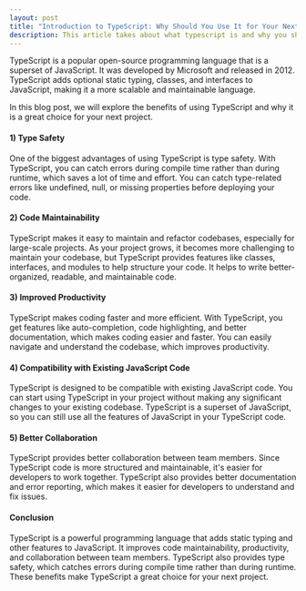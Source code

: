 ```yaml
---
layout: post
title: "Introduction to TypeScript: Why Should You Use It for Your Next Project" 
description: This article takes about what typescript is and why you should use it in your next project. 
---
```


TypeScript is a popular open-source programming language that is a superset of JavaScript. It was developed by Microsoft and released in 2012. TypeScript adds optional static typing, classes, and interfaces to JavaScript, making it a more scalable and maintainable language.

In this blog post, we will explore the benefits of using TypeScript and why it is a great choice for your next project.

#### 1) Type Safety

One of the biggest advantages of using TypeScript is type safety. With TypeScript, you can catch errors during compile time rather than during runtime, which saves a lot of time and effort. You can catch type-related errors like undefined, null, or missing properties before deploying your code.

#### 2) Code Maintainability

TypeScript makes it easy to maintain and refactor codebases, especially for large-scale projects. As your project grows, it becomes more challenging to maintain your codebase, but TypeScript provides features like classes, interfaces, and modules to help structure your code. It helps to write better-organized, readable, and maintainable code.

#### 3) Improved Productivity

TypeScript makes coding faster and more efficient. With TypeScript, you get features like auto-completion, code highlighting, and better documentation, which makes coding easier and faster. You can easily navigate and understand the codebase, which improves productivity.

#### 4) Compatibility with Existing JavaScript Code

TypeScript is designed to be compatible with existing JavaScript code. You can start using TypeScript in your project without making any significant changes to your existing codebase. TypeScript is a superset of JavaScript, so you can still use all the features of JavaScript in your TypeScript code.

#### 5) Better Collaboration

TypeScript provides better collaboration between team members. Since TypeScript code is more structured and maintainable, it's easier for developers to work together. TypeScript also provides better documentation and error reporting, which makes it easier for developers to understand and fix issues.

#### Conclusion

TypeScript is a powerful programming language that adds static typing and other
features to JavaScript. It improves code maintainability, productivity, and
collaboration between team members. TypeScript also provides type safety, which
catches errors during compile time rather than during runtime. These benefits
make TypeScript a great choice for your next project.
